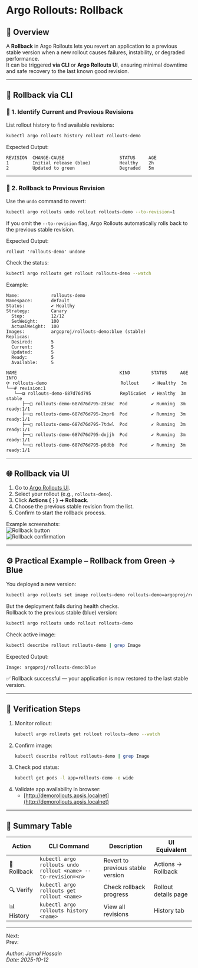 # Argo Rollouts: Rollback

## 🎯 Overview

A **Rollback** in Argo Rollouts lets you revert an application to a previous stable version when a new rollout causes failures, instability, or degraded performance.  
It can be triggered **via CLI** or **Argo Rollouts UI**, ensuring minimal downtime and safe recovery to the last known good revision.

---

## 🔁 Rollback via CLI

### 🧩 1. Identify Current and Previous Revisions

List rollout history to find available revisions:
```bash
kubectl argo rollouts history rollout rollouts-demo
```

Expected Output:
```
REVISION  CHANGE-CAUSE                     STATUS     AGE
1         Initial release (blue)           Healthy    2h
2         Updated to green                 Degraded   5m
```

---

### 🧩 2. Rollback to Previous Revision

Use the `undo` command to revert:
```bash
kubectl argo rollouts undo rollout rollouts-demo --to-revision=1
```

If you omit the `--to-revision` flag, Argo Rollouts automatically rolls back to the previous stable revision.

Expected Output:
```
rollout 'rollouts-demo' undone
```

Check the status:
```bash
kubectl argo rollouts get rollout rollouts-demo --watch
```

Example:
```
Name:            rollouts-demo
Namespace:       default
Status:          ✔ Healthy
Strategy:        Canary
  Step:          12/12
  SetWeight:     100
  ActualWeight:  100
Images:          argoproj/rollouts-demo:blue (stable)
Replicas:
  Desired:       5
  Current:       5
  Updated:       5
  Ready:         5
  Available:     5

NAME                                       KIND        STATUS     AGE  INFO
⟳ rollouts-demo                            Rollout     ✔ Healthy  3m
└──# revision:1
   └──⧉ rollouts-demo-687d76d795           ReplicaSet  ✔ Healthy  3m   stable
      ├──□ rollouts-demo-687d76d795-2dsmc  Pod         ✔ Running  3m   ready:1/1
      ├──□ rollouts-demo-687d76d795-2mpr6  Pod         ✔ Running  3m   ready:1/1
      ├──□ rollouts-demo-687d76d795-7tdwl  Pod         ✔ Running  3m   ready:1/1
      ├──□ rollouts-demo-687d76d795-dxjjh  Pod         ✔ Running  3m   ready:1/1
      └──□ rollouts-demo-687d76d795-p6dbb  Pod         ✔ Running  3m   ready:1/1
```

---

## 🌐 Rollback via UI

1. Go to [Argo Rollouts UI](http://argorollouts.apsis.localnet).  
2. Select your rollout (e.g., `rollouts-demo`).  
3. Click **Actions (⋮)** ➜ **Rollback**.  
4. Choose the previous stable revision from the list.  
5. Confirm to start the rollback process.

Example screenshots:  
![Rollback button](https://github.com/user-attachments/assets/rollback-btn.png)  
![Rollback confirmation](https://github.com/user-attachments/assets/rollback-confirm.png)

---

## ⚙️ Practical Example – Rollback from Green → Blue

You deployed a new version:
```bash
kubectl argo rollouts set image rollouts-demo rollouts-demo=argoproj/rollouts-demo:green
```

But the deployment fails during health checks.  
Rollback to the previous stable (blue) version:
```bash
kubectl argo rollouts undo rollout rollouts-demo
```

Check active image:
```bash
kubectl describe rollout rollouts-demo | grep Image
```

Expected Output:
```
Image: argoproj/rollouts-demo:blue
```

✅ Rollback successful — your application is now restored to the last stable version.

---

## 🧠 Verification Steps

1. Monitor rollout:
   ```bash
   kubectl argo rollouts get rollout rollouts-demo --watch
   ```
2. Confirm image:
   ```bash
   kubectl describe rollout rollouts-demo | grep Image
   ```
3. Check pod status:
   ```bash
   kubectl get pods -l app=rollouts-demo -o wide
   ```
4. Validate app availability in browser:
   - [http://demorollouts.apsis.localnet](http://demorollouts.apsis.localnet)

---

## 🧾 Summary Table

| Action | CLI Command | Description | UI Equivalent |
|--------|--------------|-------------|----------------|
| 🔁 Rollback | `kubectl argo rollouts undo rollout <name> --to-revision=<n>` | Revert to previous stable version | Actions → Rollback |
| 🔍 Verify | `kubectl argo rollouts get rollout <name>` | Check rollback progress | Rollout details page |
| 📊 History | `kubectl argo rollouts history <name>` | View all revisions | History tab |

---

Next: []()  
Prev: []()  

*Author: Jamal Hossain*  
*Date: 2025-10-12*
